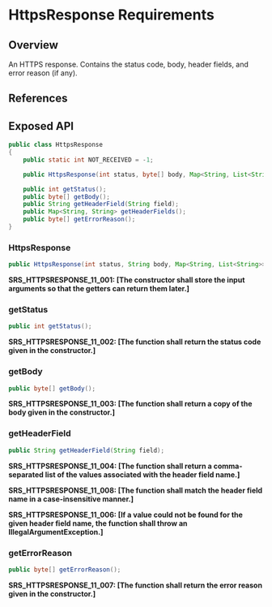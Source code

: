 # HttpsResponse Requirements

## Overview

An HTTPS response. Contains the status code, body, header fields, and error reason (if any).

## References

## Exposed API

```java
public class HttpsResponse
{
    public static int NOT_RECEIVED = -1;

    public HttpsResponse(int status, byte[] body, Map<String, List<String>> headerFields, byte[] errorReason);

    public int getStatus();
    public byte[] getBody();
    public String getHeaderField(String field);
    public Map<String, String> getHeaderFields();
    public byte[] getErrorReason();
}
```


### HttpsResponse

```java
public HttpsResponse(int status, String body, Map<String, List<String>> headerFields, String errorReason);
```

**SRS_HTTPSRESPONSE_11_001: [**The constructor shall store the input arguments so that the getters can return them later.**]**


### getStatus

```java
public int getStatus();
```

**SRS_HTTPSRESPONSE_11_002: [**The function shall return the status code given in the constructor.**]**


### getBody

```java
public byte[] getBody();
```

**SRS_HTTPSRESPONSE_11_003: [**The function shall return a copy of the body given in the constructor.**]**


### getHeaderField

```java
public String getHeaderField(String field);
```

**SRS_HTTPSRESPONSE_11_004: [**The function shall return a comma-separated list of the values associated with the header field name.**]**

**SRS_HTTPSRESPONSE_11_008: [**The function shall match the header field name in a case-insensitive manner.**]**

**SRS_HTTPSRESPONSE_11_006: [**If a value could not be found for the given header field name, the function shall throw an IllegalArgumentException.**]**


### getErrorReason

```java
public byte[] getErrorReason();
```

**SRS_HTTPSRESPONSE_11_007: [**The function shall return the error reason given in the constructor.**]**
